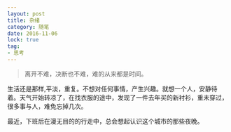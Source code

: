 ```yaml
---
layout: post
title: 杂绪
category: 随笔
date: 2016-11-06
lock: true
tag: 
- 思考
---
```


> 离开不难，决断也不难，难的从来都是时间。

<!-- more -->

生活还是那样,平淡，重复。不想对任何事情，产生兴趣。就想一个人，安静待着。天气开始转凉了，在找衣服的途中，发现了一件去年买的新衬衫，重未穿过，很多事与人，难免忘掉几次。

最近，下班后在漫无目的的行走中，总会想起认识这个城市的那些夜晚。
